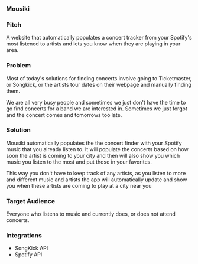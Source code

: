 ### Mousiki

### Pitch

A website that automatically populates a concert tracker from your Spotify's most listened to artists and lets you know when they are playing in your area.

### Problem

Most of today's solutions for finding concerts involve going to Ticketmaster, or Songkick, or the artists tour dates on their webpage and manually finding them.

We are all very busy people and sometimes we just don't have the time to go find concerts for a band we are interested in. Sometimes we just forgot and the concert comes and tomorrows too late.

### Solution

Mousiki automatically populates the the concert finder with your Spotify music that you already listen to. It will populate the concerts based on how soon the artist is coming to your city and then will also show you which music you listen to the most and put those in your favorites.

This way you don't have to keep track of any artists, as you listen to more and different music and artists the app will automatically update and show you when these artists are coming to play at a city near you

### Target Audience

Everyone who listens to music and currently does, or does not attend concerts.

### Integrations

* SongKick API
* Spotify API
